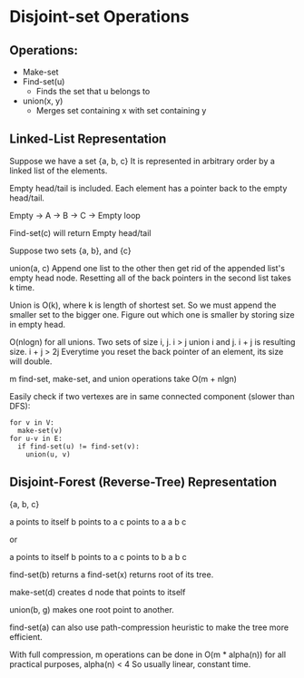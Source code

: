# Disjoint-set Operations

## Operations:
- Make-set
- Find-set(u)
  - Finds the set that u belongs to
- union(x, y)
  - Merges set containing x with set containing y

## Linked-List Representation

Suppose we have a set {a, b, c}
It is represented in arbitrary order by a linked list of the elements.

Empty head/tail is included. Each element has a pointer back to the empty head/tail.

Empty -> A -> B -> C -> Empty loop

Find-set(c) will return Empty head/tail

Suppose two sets {a, b}, and {c}

union(a, c)
Append one list to the other then get rid of the appended list's empty head node.
Resetting all of the back pointers in the second list takes k time.

Union is O(k), where k is length of shortest set.
So we must append the smaller set to the bigger one.
Figure out which one is smaller by storing size in empty head.

O(nlogn) for all unions.
Two sets of size i, j.  i > j
union i and j.
i + j is resulting size.  i + j > 2j
Everytime you reset the back pointer of an element, its size will double.


m find-set, make-set, and union operations take O(m + nlgn)


Easily check if two vertexes are in same connected component (slower than DFS):
```
for v in V:
  make-set(v)
for u-v in E:
  if find-set(u) != find-set(v):
    union(u, v)
```


## Disjoint-Forest (Reverse-Tree) Representation

{a, b, c}

a points to itself
b points to a
c points to a
   a
 b   c

or

a points to itself
b points to a
c points to b
    a
  b
c


find-set(b) returns a
find-set(x) returns root of its tree.

make-set(d) creates d node that points to itself

union(b, g) makes one root point to another.

find-set(a) can also use path-compression heuristic to make the tree more efficient.

With full compression, m operations can be done in O(m * alpha(n)) for all practical purposes, alpha(n) < 4
So usually linear, constant time.
